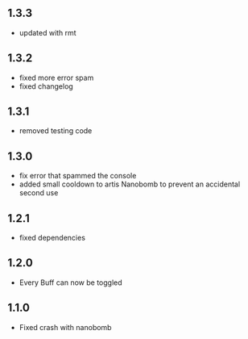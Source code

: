 ## 1.3.3
* updated with rmt

## 1.3.2
* fixed more error spam
* fixed changelog

## 1.3.1
* removed testing code

## 1.3.0
* fix error that spammed the console
* added small cooldown to artis Nanobomb to prevent an accidental second use

## 1.2.1
* fixed dependencies

## 1.2.0
* Every Buff can now be toggled

## 1.1.0
* Fixed crash with nanobomb